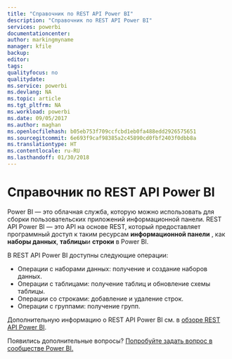 ```yaml
---
title: "Справочник по REST API Power BI"
description: "Справочник по REST API Power BI"
services: powerbi
documentationcenter: 
author: markingmyname
manager: kfile
backup: 
editor: 
tags: 
qualityfocus: no
qualitydate: 
ms.service: powerbi
ms.devlang: NA
ms.topic: article
ms.tgt_pltfrm: NA
ms.workload: powerbi
ms.date: 09/05/2017
ms.author: maghan
ms.openlocfilehash: b05eb753f709ccfcbd1eb0fa488edd2926575651
ms.sourcegitcommit: 6e693f9caf98385a2c45890cd0fbf2403f0dbb8a
ms.translationtype: HT
ms.contentlocale: ru-RU
ms.lasthandoff: 01/30/2018
---
```

# <a name="power-bi-rest-api-reference"></a>Справочник по REST API Power BI
Power BI — это облачная служба, которую можно использовать для сборки пользовательских приложений информационной панели. REST API Power BI — это API на основе REST, который предоставляет программный доступ к таким ресурсам **информационной панели** , как **наборы данных**, **таблицы**и **строки** в Power BI.

В REST API Power BI доступны следующие операции:

* Операции с наборами данных: получение и создание наборов данных.
* Операции с таблицами: получение таблиц и обновление схемы таблицы.
* Операции со строками: добавление и удаление строк.
* Операции с группами: получение групп.

Дополнительную информацию о REST API Power BI см. в [обзоре REST API Power BI](https://msdn.microsoft.com/library/dn877544.aspx).

Появились дополнительные вопросы? [Попробуйте задать вопрос в сообществе Power BI.](http://community.powerbi.com/)


